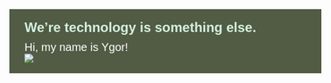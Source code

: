 <div style="width: 100%; background: #525B44; font-family: Arial; padding: 19px 27px;">
    <h1 style="color: #D3F1DF; font-size: 24px; margin: 0 0 10px 0;">We’re technology is something else.</h1>
    <p style="color: #FFF; margin: 0; font-size: 20px;">Hi, my name is Ygor!</p>
        <img src="img/JavaScript.svg" />
</div>

